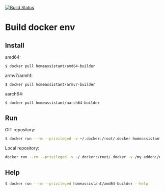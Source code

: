 [![Build Status](https://dev.azure.com/home-assistant/Hass.io/_apis/build/status/builder?branchName=master)](https://dev.azure.com/home-assistant/Hass.io/_build/latest?definitionId=4&branchName=master)

# Build docker env

## Install

amd64:
```bash
$ docker pull homeassistant/amd64-builder
```

armv7/armhf:
```bash
$ docker pull homeassistant/armv7-builder
```

aarch64:
```bash
$ docker pull homeassistant/aarch64-builder
```

## Run

GIT repository:
```bash
$ docker run --rm --privileged -v ~/.docker:/root/.docker homeassistant/amd64-builder --all -t addon-folder -r https://github.com/xy/addons -b branchname
```

Local repository:
```bash
docker run --rm --privileged -v ~/.docker:/root/.docker -v /my_addon:/data homeassistant/amd64-builder --all -t /data
```

## Help

```bash
$ docker run --rm --privileged homeassistant/amd64-builder --help
```

